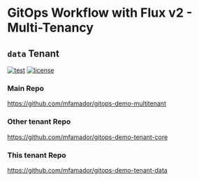 # GitOps Workflow with Flux v2 - Multi-Tenancy

## `data` Tenant

[![test](https://github.com/mfamador/gitops-demo-tenant-data/actions/workflows/test.yaml/badge.svg)](https://github.com/mfamador/gitops-demo-tenant-data/actions/workflows/test.yaml)
[![license](https://img.shields.io/github/license/mfamador/gitops-demo-tenant-data.svg)](https://github.com/mfamador/gitops-demo-tenant-data/blob/main/LICENSE)

### Main Repo
https://github.com/mfamador/gitops-demo-multitenant

### Other tenant Repo
https://github.com/mfamador/gitops-demo-tenant-core

### This tenant Repo
https://github.com/mfamador/gitops-demo-tenant-data
